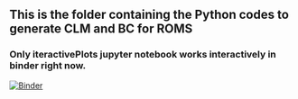 ## This is the folder containing the Python codes to generate CLM and BC for ROMS
### Only iteractivePlots jupyter notebook works interactively in binder right now.

[![Binder](https://mybinder.org/badge_logo.svg)](https://mybinder.org/v2/gh/eccofsGroup/Preprocessing_AWS_ROMS_Python/HEAD)
